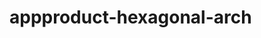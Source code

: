  # appproduct-hexagonal-arch                 
            
         
                 
            
           
                
                     
            
           
       
  
 
